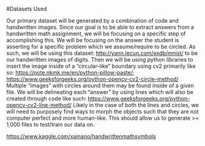 #Datasets Used

Our primary dataset will be generated by a combination of code and handwritten images. Since our goal is to be able to extract answers from a handwritten math assignment, we will be focusing on a specific step of accomplishing this. We will be focusing on the answer the student is asserting for a specific problem which we assume/require to be circled.
As such, we will be using this dataset: http://yann.lecun.com/exdb/mnist/ to be our handwritten images of digits. Then we will be using python libraries to insert the image inside of a “circular-like” boundary using cv2 primarily like so: https://note.nkmk.me/en/python-pillow-paste/; https://www.geeksforgeeks.org/python-opencv-cv2-circle-method/
Multiple “images” with circles around them may be found inside of a given file. We will be delineating each “answer” by using lines which will also be created through code like such: https://www.geeksforgeeks.org/python-opencv-cv2-line-method/
Likely in the case of both the lines and circles, we will need to purposely find ways to morph the objects such that they are not computer perfect and more human-like.
This should allow us to generate >= 1,000 files to test/train our data on.

https://www.kaggle.com/xainano/handwrittenmathsymbols
